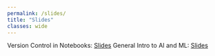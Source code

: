 ```yaml
---
permalink: /slides/
title: "Slides"
classes: wide
---
```


<!-- 📃 You can find my [Resume](https://drive.google.com/file/d/1a20srnBPEXdMic148lRYL2j6VwIg_88H/view?usp=sharing) here. -->

Version Control in Notebooks: [Slides](https://drive.google.com/file/d/1a20srnBPEXdMic148lRYL2j6VwIg_88H/view?usp=sharing)
General Intro to AI and ML: [Slides](https://docs.google.com/presentation/d/1ltF0cIXjOP8egsJLsITFNt2JGhCjCCeybrVnRQ7YzfE/edit?usp=sharing)

